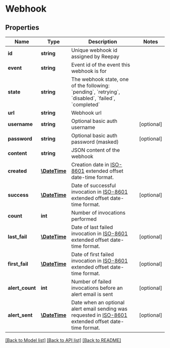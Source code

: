 # Webhook

## Properties
 Name            | Type                          | Description                                                                                                                                         | Notes      
-----------------|-------------------------------|-----------------------------------------------------------------------------------------------------------------------------------------------------|------------
 **id**          | **string**                    | Unique webhook id assigned by Reepay                                                                                                                |
 **event**       | **string**                    | Event id of the event this webhook is for                                                                                                           |
 **state**       | **string**                    | The webhook state, one of the following: &#x60;pending&#x60;, &#x60;retrying&#x60;, &#x60;disabled&#x60;, &#x60;failed&#x60;, &#x60;completed&#x60; |
 **url**         | **string**                    | Webhook url                                                                                                                                         |
 **username**    | **string**                    | Optional basic auth username                                                                                                                        | [optional] 
 **password**    | **string**                    | Optional basic auth password (masked)                                                                                                               | [optional] 
 **content**     | **string**                    | JSON content of the webhook                                                                                                                         |
 **created**     | [**\DateTime**](\DateTime.md) | Creation date in [ISO-8601](http://en.wikipedia.org/wiki/ISO_8601) extended offset date-time format.                                                |
 **success**     | [**\DateTime**](\DateTime.md) | Date of successful invocation in [ISO-8601](http://en.wikipedia.org/wiki/ISO_8601) extended offset date-time format.                                | [optional] 
 **count**       | **int**                       | Number of invocations performed                                                                                                                     |
 **last_fail**   | [**\DateTime**](\DateTime.md) | Date of last failed invocation in [ISO-8601](http://en.wikipedia.org/wiki/ISO_8601) extended offset date-time format.                               | [optional] 
 **first_fail**  | [**\DateTime**](\DateTime.md) | Date of first failed invocation in [ISO-8601](http://en.wikipedia.org/wiki/ISO_8601) extended offset date-time format.                              | [optional] 
 **alert_count** | **int**                       | Number of failed invocations before an alert email is sent                                                                                          | [optional] 
 **alert_sent**  | [**\DateTime**](\DateTime.md) | Date when an optional alert email sending was requested in [ISO-8601](http://en.wikipedia.org/wiki/ISO_8601) extended offset date-time format.      | [optional] 

[[Back to Model list]](../../README.md#documentation-for-models) [[Back to API list]](../../README.md#documentation-for-api-endpoints) [[Back to README]](../../README.md)

